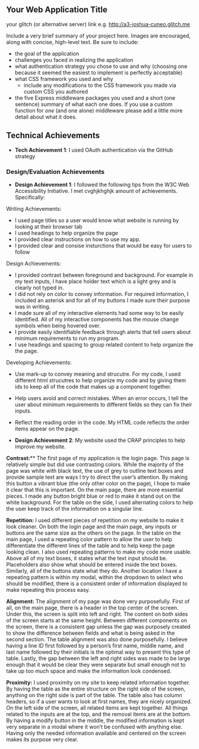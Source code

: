 
## Your Web Application Title

your glitch (or alternative server) link e.g. http://a3-joshua-cuneo.glitch.me

Include a very brief summary of your project here. Images are encouraged, along with concise, high-level text. Be sure to include:

- the goal of the application
- challenges you faced in realizing the application
- what authentication strategy you chose to use and why (choosing one because it seemed the easiest to implement is perfectly acceptable)
- what CSS framework you used and why
  - include any modifications to the CSS framework you made via custom CSS you authored
- the five Express middleware packages you used and a short (one sentence) summary of what each one does. If you use a custom function for *one* (and one alone) middleware please 
add a little more detail about what it does.

## Technical Achievements
- **Tech Achievement 1**: I used OAuth authentication via the GitHub strategy

### Design/Evaluation Achievements
- **Design Achievement 1**: I followed the following tips from the W3C Web Accessibility Initiative. I met cvghjkhghjk amount of achievements. Specifically:

Writing Achievements:
- I used page titles so a user would know what website is running by looking at their browser tab
- I used headings to help organize the page 
- I provided clear instructions on how to use my app.
- I provided clear and consise insturctions that would be easy for users to follow

Design Achievements:
- I provided contrast between foreground and background. For example in my text inputs, I have place holder text which is a light grey and is clearly not typed in.
- I did not rely on color to convey information. For required information, I included an asterisk and for all of my buttons I made sure their purpose was in writing.
- I made sure all of my interactive elements had some way to be easily identified. All of my interactive components has the mouse change symbols when being hovered over.
- I provide easily identifiable feedback through alerts that tell users about minimum requirements to run my program.
- I use headings and spacing to group related content to help organize the the page.

Developing Achievements:
- Use mark-up to convey meaning and strucutre. For my code, I used different html strucutres to help organize my code and by giving them ids to keep all of the code that makes up a component together. 
- Help users avoid and correct mistakes. When an error occurs, I tell the user about minimum requirements to different fields so they can fix their inputs.
- Reflect the reading order in the code. My HTML code reflects the order items appear on the page.

- **Design Achievement 2**:
My website used the CRAP principles to help improve my website.

**Contrast:****
 The first page of my application is the login page. This page is relatively simple but did use contrasting colors. While the majority of the page was white with black text, the use of grey to outline text boxes and provide sample text are ways I try to direct the user’s attention. By making this button a vibrant blue (the only other color on the page), I hope to make it clear that this is important. On the main page, there are more essential pieces. I made any button bright blue or red to make it stand out on the white background. For the table on the side, I used alternating colors to help the user keep track of the information on a singular line.

**Repetition:**
 I used different pieces of repetition on my website to make it look cleaner. On both the login page and the main page, any inputs or buttons are the same size as the others on the page. In the table on the main page, I used a repeating color pattern to allow the user to help differentiate the different lines of the table and to help keep the page looking clean. I also used repeating patterns to make my code more usable. Above all of my text boxes, it states what the text input should be. Placeholders also show what should be entered inside the text boxes. Similarly, all of the buttons state what they do. Another location I have a repeating pattern is within my modal, within the dropdown to select who should be modified, there is a consistent order of information displayed to make repeating this process easy.

**Alignment:**
The alignment of my page was done very purposefully. First of all, on the main page, there is a header in the top center of the screen. Under this, the screen is split into left and right. The content on both sides of the screen starts at the same height. Between different components on the screen, there is a consistent gap unless the gap was purposely created to show the difference between fields and what is being asked in the second section. The table alignment was also done purposefully. I believe having a line ID first followed by a person’s first name, middle name, and last name followed by their initials is the optimal way to present this type of table. Lastly, the gap between the left and right sides was made to be large enough that it would be clear they were separate but small enough not to take up too much space and make the information look condensed.

**Proximity:**
 I used proximity on my site to keep related information together. By having the table as the entire structure on the right side of the screen, anything on the right side is part of the table. The table also has column headers, so if a user wants to look at first names, they are nicely organized. On the left side of the screen, all related items are kept together. All things related to the inputs are at the top, and the removal items are at the bottom. By having a modify button in the middle, the modified information is kept very separate in a modal where it won’t be confused with anything else. Having only the needed information available and centered on the screen makes its purpose very clear.

